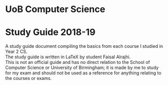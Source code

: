 #  UoB Computer Science
# Study Guide 2018-19
A study guide document compiling the basics from each course I studied in Year 2 CS.  
The study guide is written in LaTeX by student Faisal Alrajhi.  
This is not an official guide and has no direct relation to the School of Computer Science or University of Birmingham; it is made by me to study for my exam and should not be used as a reference for anything relating to the courses or exams.  
